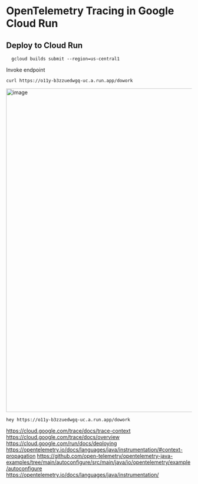 # OpenTelemetry Tracing in Google Cloud Run

## Deploy to Cloud Run

```
  gcloud builds submit --region=us-central1
```

Invoke endpoint

```
curl https://o11y-b3zzuedwgq-uc.a.run.app/dowork
```

<img width="875" alt="image" src="https://github.com/user-attachments/assets/1091c5a3-8f79-4019-9a67-e47c7902c371">

```
hey https://o11y-b3zzuedwgq-uc.a.run.app/dowork
```

https://cloud.google.com/trace/docs/trace-context
https://cloud.google.com/trace/docs/overview
https://cloud.google.com/run/docs/deploying
https://opentelemetry.io/docs/languages/java/instrumentation/#context-propagation
https://github.com/open-telemetry/opentelemetry-java-examples/tree/main/autoconfigure/src/main/java/io/opentelemetry/example/autoconfigure
https://opentelemetry.io/docs/languages/java/instrumentation/
